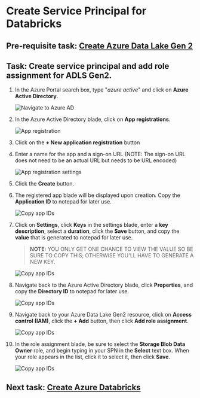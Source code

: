 # Create Service Principal for Databricks

## Pre-requisite task: [Create Azure Data Lake Gen 2](../azure-data-lake-gen2/provision-azure-datalake-gen2.md)

## Task: Create service principal and add role assignment for ADLS Gen2.

1. In the Azure Portal search box, type "*azure active*" and click on **Azure Active Directory**.

    ![Navigate to Azure AD](media/navigate-to-azure-ad.png)

1. In the Azure Active Directory blade, click on **App registrations**.

    ![App registration](media/app-registration.png)

1. Click on the **+ New application registration** button

1. Enter a name for the app and a sign-on URL (NOTE: The sign-on URL does not need to be an actual URL but needs to be URL encoded)

    ![App registration settings](media/app-registration-settings.png)

1. Click the **Create** button.

1. The registered app blade will be displayed upon creation. Copy the **Application ID** to notepad for later use.

    ![Copy app IDs](media/copy-ids.png)

1. Click on **Settings**, click **Keys** in the settings blade, enter a **key description**, select a **duration**, click the **Save** button, and copy the **value** that is generated to notepad for later use.

    > **NOTE:** YOU ONLY GET ONE CHANCE TO VIEW THE VALUE SO BE SURE TO COPY THIS; OTHERWISE YOU'LL HAVE TO GENERATE A NEW KEY.
    
    ![Copy app IDs](media/generate-secret.png)

1. Navigate back to the Azure Active Directory blade, click **Properties**, and copy the **Directory ID** to notepad for later use.

    ![Copy app IDs](media/copy-ids-2.png)

1. Navigate back to your Azure Data Lake Gen2 resource, click on **Access control (IAM)**, click the **+ Add** button, then click **Add role assignment**.

    ![Copy app IDs](media/add-role-assignment-to-adls.png)

1. In the role assignment blade, be sure to select the **Storage Blob Data Owner** role, and begin typing in your SPN in the **Select** text box. When your role appears in the list, click it to select it, then click **Save**.

    ![Copy app IDs](media/select-role-for-assignment.png)

## Next task: [Create Azure Databricks](../azure-databricks/provision-azure-databricks.md)